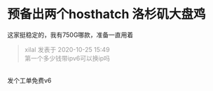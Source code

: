 # 预备出两个hosthatch 洛杉矶大盘鸡


这家挺稳定的，我有750G哪款，准备一直用着

<div class="quote"><blockquote><font color="#999999">xilal 发表于 2020-10-25 15:49</font><br />
<font color="#999999">第一个多少钱带ipv6可以换ip吗</font></blockquote></div><br />
发个工单免费v6

